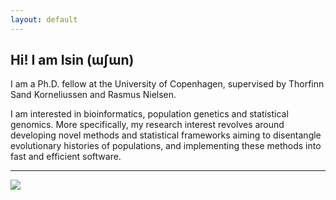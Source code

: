 ```yaml
---
layout: default
---
```


## Hi! I am Isin (ɯʃɯn)


<!--<img class="profile-picture" src="sherlock.jpg">-->

I am a Ph.D. fellow at the University of Copenhagen, supervised by Thorfinn Sand Korneliussen and Rasmus Nielsen.

I am interested in bioinformatics, population genetics and statistical genomics. More specifically, my research interest revolves around developing novel methods and statistical frameworks aiming to disentangle evolutionary histories of populations, and implementing these methods into fast and efficient software.


---
<img src="https://ghchart.rshah.org/isinaltinkaya"/>
